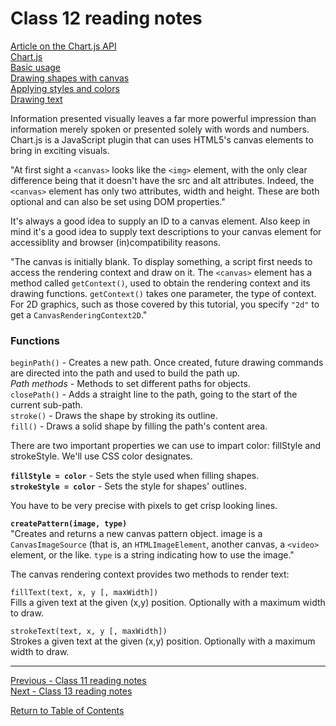 # Class 12 reading notes

[Article on the Chart.js API](https://www.webdesignerdepot.com/2013/11/easily-create-stunning-animated-charts-with-chart-js/)  
[Chart.js](https://www.chartjs.org/docs/latest/)  
[Basic usage](https://developer.mozilla.org/en-US/docs/Web/API/Canvas_API/Tutorial/Basic_usage)  
[Drawing shapes with canvas](https://developer.mozilla.org/en-US/docs/Web/API/Canvas_API/Tutorial/Drawing_shapes)  
[Applying styles and colors](https://developer.mozilla.org/en-US/docs/Web/API/Canvas_API/Tutorial/Applying_styles_and_colors)  
[Drawing text](https://developer.mozilla.org/en-US/docs/Web/API/Canvas_API/Tutorial/Drawing_text)

Information presented visually leaves a far more powerful impression than information merely spoken or presented solely with words and numbers. Chart.js is a JavaScript plugin that can uses HTML5's canvas elements to bring in exciting visuals.

"At first sight a `<canvas>` looks like the `<img>` element, with the only clear difference being that it doesn't have the src and alt attributes. Indeed, the `<canvas>` element has only two attributes, width and height. These are both optional and can also be set using DOM properties."

It's always a good idea to supply an ID to a canvas element. Also keep in mind it's a good idea to supply text descriptions to your canvas element for accessiblity and browser (in)compatibility reasons.

"The canvas is initially blank. To display something, a script first needs to access the rendering context and draw on it. The `<canvas>` element has a method called `getContext()`, used to obtain the rendering context and its drawing functions. `getContext()` takes one parameter, the type of context. For 2D graphics, such as those covered by this tutorial, you specify `"2d"` to get a `CanvasRenderingContext2D`."

### Functions
`beginPath()` - Creates a new path. Once created, future drawing commands are directed into the path and used to build the path up.  
*Path methods* - Methods to set different paths for objects.  
`closePath()` - Adds a straight line to the path, going to the start of the current sub-path.  
`stroke()` - Draws the shape by stroking its outline.  
`fill()` - Draws a solid shape by filling the path's content area.  

There are two important properties we can use to impart color: fillStyle and strokeStyle. We'll use CSS color designates.

**`fillStyle = color`** - Sets the style used when filling shapes.  
**`strokeStyle = color`** - Sets the style for shapes' outlines.

You have to be very precise with pixels to get crisp looking lines. 

**`createPattern(image, type)`**  
"Creates and returns a new canvas pattern object. image is a `CanvasImageSource` (that is, an `HTMLImageElement`, another canvas, a `<video>` element, or the like. `type` is a string indicating how to use the image."

The canvas rendering context provides two methods to render text:

`fillText(text, x, y [, maxWidth])`  
Fills a given text at the given (x,y) position. Optionally with a maximum width to draw.

`strokeText(text, x, y [, maxWidth])`  
Strokes a given text at the given (x,y) position. Optionally with a maximum width to draw.

<hr />

[Previous - Class 11 reading notes](class-11.md)  
[Next - Class 13 reading notes](class-13.md) 

[Return to Table of Contents](README.md)
